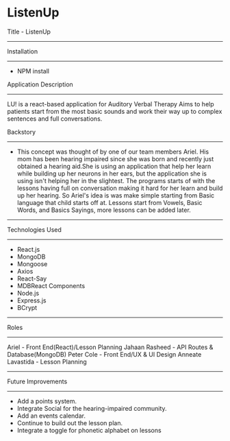 # ListenUp

Title - ListenUp
____________________________

Installation
____________________________
* NPM install

Application Description
____________________________
LU! is a react-based application for Auditory Verbal Therapy
Aims to help patients start from the most basic sounds and work their way up to complex sentences and full conversations.

Backstory
________
* This concept was thought of by one of our team members Ariel. His mom has been hearing impaired since she was born and recently just obtained a hearing aid.She is using an application that help her learn while building up her neurons in her ears, but the application she is using isn't helping her in the slightest. The programs starts of with the lessons having full on conversation making it hard for her learn and build up her hearing. So Ariel's idea is was make simple starting from Basic language that child starts off at. Lessons start from Vowels, Basic Words, and Basics Sayings, more lessons can be added later. 
____________________________
Technologies Used
____________________________
* React.js
* MongoDB
* Mongoose
* Axios
* React-Say
* MDBReact Components
* Node.js
* Express.js
* BCrypt
____________________________
Roles
____________________________
Ariel - Front End(React)/Lesson Planning
Jahaan Rasheed - API Routes & Database(MongoDB)
Peter Cole - Front End/UX & UI Design
Anneate Lavastida - Lesson Planning
____________________________
Future Improvements
____________________________
* Add a points system.
* Integrate Social for the hearing-impaired community.
* Add an events calendar.
* Continue to build out the lesson plan.
* Integrate a toggle for phonetic alphabet on lessons

